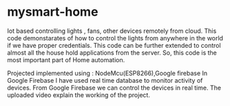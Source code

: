 # mysmart-home
Iot based controlling lights , fans, other devices remotely from cloud. 
This code demonstarates of how to control the lights from anywhere in the world if we have proper credentials. 
This code can be further extended to control almost all the house hold applications from the server. 
So, this code is the most important part of Home automation.

Projected implemented using : NodeMcu(ESP8266),Google firebase In Google Firebase 
I have used real time database to monitor activity of devices. 
From Google Firebase we can control the devices in real time. 
The uploaded video explain the working of the project.
